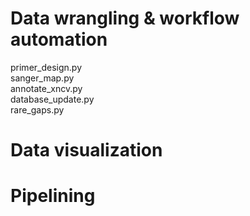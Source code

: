 # Data wrangling & workflow automation
primer_design.py  
sanger_map.py  
annotate_xncv.py  
database_update.py  
rare_gaps.py  

# Data visualization

# Pipelining
